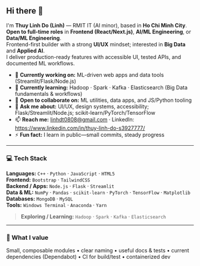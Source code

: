 ## Hi there 👋

I'm **Thuy Linh Do (Linh)** — RMIT IT (AI minor), based in **Ho Chi Minh City**.  
**Open to full-time roles** in **Frontend (React/Next.js)**, **AI/ML Engineering**, or **Data/ML Engineering**.  
Frontend-first builder with a strong **UI/UX** mindset; interested in **Big Data** and **Applied AI**.  
I deliver production-ready features with accessible UI, tested APIs, and documented ML workflows.

- 🔭 **Currently working on:** ML-driven web apps and data tools (Streamlit/Flask/Node.js)
- 🌱 **Currently learning:** Hadoop · Spark · Kafka · Elasticsearch (Big Data fundamentals & workflows)
- 👯 **Open to collaborate on:** ML utilities, data apps, and JS/Python tooling
- 💬 **Ask me about:** UI/UX, design systems, accessibility; Flask/Streamlit/Node.js; scikit-learn/PyTorch/TensorFlow
- 📫 **Reach me:** linhdt0808@gmail.com · LinkedIn: https://www.linkedin.com/in/thuy-linh-do-s3927777/
- ⚡ **Fun fact:** I learn in public—small commits, steady progress

---

### 💻 Tech Stack

**Languages:** `C++` · `Python` · `JavaScript` · `HTML5`  
**Frontend:** `Bootstrap` · `TailwindCSS`  
**Backend / Apps:** `Node.js` · `Flask` · `Streamlit`  
**Data & ML:** `NumPy` · `Pandas` · `scikit-learn` · `PyTorch` · `TensorFlow` · `Matplotlib`  
**Databases:** `MongoDB` · `MySQL`  
**Tools:** `Windows Terminal` · `Anaconda` · `Yarn`

> **Exploring / Learning:** `Hadoop` · `Spark` · `Kafka` · `Elasticsearch`

---

### 🧭 What I value
Small, composable modules • clear naming • useful docs & tests •
current dependencies (Dependabot) • CI for build/test • containerized dev
